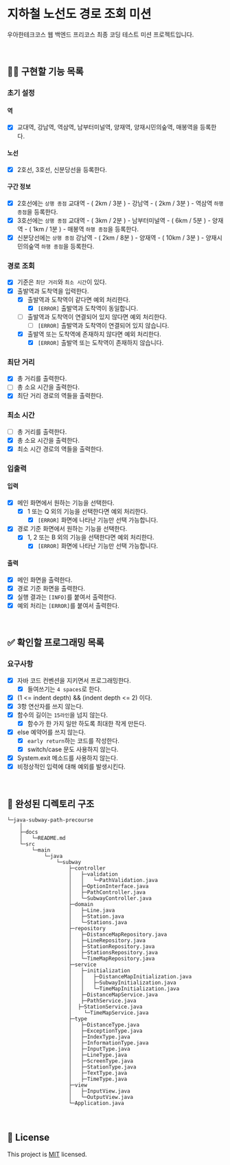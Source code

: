 # 지하철 노선도 경로 조회 미션
우아한테크코스 웹 백엔드 프리코스 최종 코딩 테스트 미션 프로젝트입니다.

<br>

## 👩‍💻 구현할 기능 목록
### 초기 설정
#### 역
- [x] 교대역, 강남역, 역삼역, 남부터미널역, 양재역, 양재시민의숲역, 매봉역을 등록한다.

#### 노선
- [x] 2호선, 3호선, 신분당선을 등록한다.

#### 구간 정보
- [x] 2호선에는 `상행 종점` 교대역 - ( 2km / 3분 ) - 강남역 - ( 2km / 3분 ) - 역삼역 `하행 종점`을 등록한다.
- [x] 3호선에는 `상행 종점` 교대역 - ( 3km / 2분 ) - 남부터미널역 - ( 6km / 5분 ) - 양재역 - ( 1km / 1분 ) - 매봉역 `하행 종점`을 등록한다.
- [x] 신분당선에는 `상행 종점` 강남역 - ( 2km / 8분 ) - 양재역 - ( 10km / 3분 ) - 양재시민의숲역 `하행 종점`을 등록한다.

### 경로 조회
- [x] 기준은 `최단 거리`와 `최소 시간`이 있다.
- [x] 출발역과 도착역을 입력한다.
    - [x] 출발역과 도착역이 같다면 예외 처리한다.
        - [x] `[ERROR]` 출발역과 도착역이 동일합니다.
    - [ ] 출발역과 도착역이 연결되어 있지 않다면 예외 처리한다.
        - [ ] `[ERROR]` 출발역과 도착역이 연결되어 있지 않습니다.
    - [x] 출발역 또는 도착역에 존재하지 않다면 예외 처리한다.
        - [x] `[ERROR]` 출발역 또는 도착역이 존재하지 않습니다.

### 최단 거리
- [x] 총 거리를 출력한다.
- [ ] 총 소요 시간을 출력한다.
- [x] 최단 거리 경로의 역들을 출력한다.

### 최소 시간
- [ ] 총 거리를 출력한다.
- [x] 총 소요 시간을 출력한다.
- [x] 최소 시간 경로의 역들을 출력한다.

### 입출력
#### 입력
- [x] 메인 화면에서 원하는 기능을 선택한다.
    - [x] 1 또는 Q 외의 기능을 선택한다면 예외 처리한다.
        - [x] `[ERROR]` 화면에 나타난 기능만 선택 가능합니다.
- [x] 경로 기준 화면에서 원하는 기능을 선택한다.
    - [x] 1, 2 또는 B 외의 기능을 선택한다면 예외 처리한다.
        - [x] `[ERROR]` 화면에 나타난 기능만 선택 가능합니다.

#### 출력
- [x] 메인 화면을 출력한다.
- [x] 경로 기준 화면을 출력한다.
- [x] 실행 결과는 `[INFO]`를 붙여서 출력한다.
- [x] 예외 처리는 `[ERROR]`를 붙여서 출력한다.

<br>

## ✅ 확인할 프로그래밍 목록
### 요구사항
- [x] 자바 코드 컨벤션을 지키면서 프로그래밍한다.
    - [x] 들여쓰기는 `4 spaces`로 한다.
- [x] (1 <= indent depth) && (indent depth <= 2) 이다.
- [x] 3항 연산자를 쓰지 않는다.
- [x] 함수의 길이는 `15라인`을 넘지 않는다.
    - [x] 함수가 한 가지 일만 하도록 최대한 작게 만든다.
- [x] else 예약어를 쓰지 않는다.
    - [x] `early return`하는 코드를 작성한다.
    - [x] switch/case 문도 사용하지 않는다.
- [x] System.exit 메소드를 사용하지 않는다.
- [x] 비정상적인 입력에 대해 예외를 발생시킨다.

<br>

## 📂 완성된 디렉토리 구조
```
└─java-subway-path-precourse
    │
    ├─docs
    │   └─README.md
    └─src
        └─main
            └─java
                └─subway
                    ├─controller
                    │   ├─validation
                    │   │   └─PathValidation.java
                    │   ├─OptionInterface.java
                    │   ├─PathController.java
                    │   └─SubwayController.java
                    ├─domain
                    │   ├─Line.java
                    │   ├─Station.java
                    │   └─Stations.java
                    ├─repository
                    │   ├─DistanceMapRepository.java
                    │   ├─LineRepository.java
                    │   ├─StationRepository.java
                    │   ├─StationsRepository.java
                    │   └─TimeMapRepository.java
                    ├─service
                    │   ├─initialization
                    │   │   ├─DistanceMapInitialization.java
                    │   │   ├─SubwayInitialization.java
                    │   │   └─TimeMapInitialization.java
                    │   ├─DistanceMapService.java
                    │   ├─PathService.java
                    │  ├─StationService.java
                    │    └─TimeMapService.java
                    ├─type
                    │   ├─DistanceType.java
                    │   ├─ExceptionType.java
                    │   ├─IndexType.java
                    │   ├─InformationType.java
                    │   ├─InputType.java
                    │   ├─LineType.java
                    │   ├─ScreenType.java
                    │   ├─StationType.java
                    │   ├─TextType.java
                    │   ├─TimeType.java
                    ├─view
                    │   ├─InputView.java
                    │   └─OutputView.java
                    └─Application.java
```

<br>

## 📝 License

This project is [MIT](https://github.com/woowacourse/java-subway-path-precourse/blob/master/LICENSE.md) licensed.
